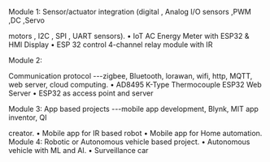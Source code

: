 
Module 1: Sensor/actuator integration (digital , Analog I/O sensors ,PWM ,DC ,Servo

motors , I2C , SPI , UART sensors).
• IoT AC Energy Meter with ESP32 & HMI Display
• ESP 32 control 4-channel relay module with IR

Module 2:

Communication protocol ---zigbee, Bluetooth, lorawan, wifi, http, MQTT, web
server, cloud computing.
• AD8495 K-Type Thermocouple ESP32 Web Server
• ESP32 as access point and server

Module 3: App based projects ---mobile app development, Blynk, MIT app inventor, QI

creator.
• Mobile app for IR based robot
• Mobile app for Home automation.
Module 4: Robotic or Autonomous vehicle based project.
• Autonomous vehicle with ML and AI.
• Surveillance car